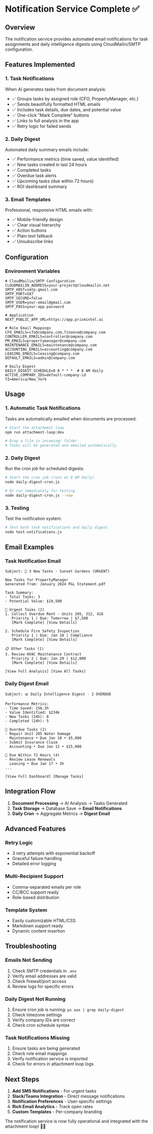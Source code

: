 # Notification Service Complete ✅

## Overview
The notification service provides automated email notifications for task assignments and daily intelligence digests using CloudMailin/SMTP configuration.

## Features Implemented

### 1. **Task Notifications**
When AI generates tasks from document analysis:
- ✅ Groups tasks by assigned role (CFO, PropertyManager, etc.)
- ✅ Sends beautifully formatted HTML emails
- ✅ Includes task details, due dates, and potential value
- ✅ One-click "Mark Complete" buttons
- ✅ Links to full analysis in the app
- ✅ Retry logic for failed sends

### 2. **Daily Digest**
Automated daily summary emails include:
- ✅ Performance metrics (time saved, value identified)
- ✅ New tasks created in last 24 hours
- ✅ Completed tasks
- ✅ Overdue task alerts
- ✅ Upcoming tasks (due within 72 hours)
- ✅ ROI dashboard summary

### 3. **Email Templates**
Professional, responsive HTML emails with:
- ✅ Mobile-friendly design
- ✅ Clear visual hierarchy
- ✅ Action buttons
- ✅ Plain text fallback
- ✅ Unsubscribe links

## Configuration

### Environment Variables
```env
# CloudMailin/SMTP Configuration
CLOUDMAILIN_ADDRESS=your-project@cloudmailin.net
SMTP_HOST=smtp.gmail.com
SMTP_PORT=587
SMTP_SECURE=false
SMTP_USER=your-email@gmail.com
SMTP_PASS=your-app-password

# Application
NEXT_PUBLIC_APP_URL=https://app.prismintel.ai

# Role Email Mappings
CFO_EMAILS=cfo@company.com,finance@company.com
CONTROLLER_EMAILS=controller@company.com
PM_EMAILS=propertymanager@company.com
MAINTENANCE_EMAILS=maintenance@company.com
ACCOUNTING_EMAILS=accounting@company.com
LEASING_EMAILS=leasing@company.com
DEFAULT_EMAILS=admin@company.com

# Daily Digest
DAILY_DIGEST_SCHEDULE=0 8 * * *  # 8 AM daily
ACTIVE_COMPANY_IDS=default-company-id
TZ=America/New_York
```

## Usage

### 1. **Automatic Task Notifications**
Tasks are automatically emailed when documents are processed:
```bash
# Start the attachment loop
npm run attachment-loop:dev

# Drop a file in incoming/ folder
# Tasks will be generated and emailed automatically
```

### 2. **Daily Digest**
Run the cron job for scheduled digests:
```bash
# Start the cron job (runs at 8 AM daily)
node daily-digest-cron.js

# Or run immediately for testing
node daily-digest-cron.js --now
```

### 3. **Testing**
Test the notification system:
```bash
# Test both task notifications and daily digest
node test-notifications.js
```

## Email Examples

### Task Notification Email
```
Subject: 🎯 3 New Tasks - Sunset Gardens (URGENT)

New Tasks for PropertyManager
Generated from: January 2024 P&L Statement.pdf

Task Summary:
- Total Tasks: 3
- Potential Value: $19,500

🚨 Urgent Tasks (2)
1. Collect Overdue Rent - Units 205, 312, 418
   Priority 1 | Due: Tomorrow | $7,500
   [Mark Complete] [View Details]

2. Schedule Fire Safety Inspection
   Priority 1 | Due: Jan 18 | Compliance
   [Mark Complete] [View Details]

📋 Other Tasks (1)
3. Review HVAC Maintenance Contract
   Priority 2 | Due: Jan 20 | $12,000
   [Mark Complete] [View Details]

[View Full Analysis] [View All Tasks]
```

### Daily Digest Email
```
Subject: 📊 Daily Intelligence Digest - 2 OVERDUE

Performance Metrics:
- Time Saved: 156.3h
- Value Identified: $234k
- New Tasks (24h): 8
- Completed (24h): 5

🚨 Overdue Tasks (2)
- Repair Unit 205 Water Damage
  Maintenance • Due Jan 10 • $5,000
- Submit Insurance Claim
  Accounting • Due Jan 12 • $15,000

📅 Due Within 72 Hours (4)
- Review Lease Renewals
  Leasing • Due Jan 17 • 3h
...

[View Full Dashboard] [Manage Tasks]
```

## Integration Flow

1. **Document Processing** → AI Analysis → Tasks Generated
2. **Task Storage** → Database Save → **Email Notifications**
3. **Daily Cron** → Aggregate Metrics → **Digest Email**

## Advanced Features

### Retry Logic
- 3 retry attempts with exponential backoff
- Graceful failure handling
- Detailed error logging

### Multi-Recipient Support
- Comma-separated emails per role
- CC/BCC support ready
- Role-based distribution

### Template System
- Easily customizable HTML/CSS
- Markdown support ready
- Dynamic content insertion

## Troubleshooting

### Emails Not Sending
1. Check SMTP credentials in `.env`
2. Verify email addresses are valid
3. Check firewall/port access
4. Review logs for specific errors

### Daily Digest Not Running
1. Ensure cron job is running: `ps aux | grep daily-digest`
2. Check timezone settings
3. Verify company IDs are correct
4. Check cron schedule syntax

### Task Notifications Missing
1. Ensure tasks are being generated
2. Check role email mappings
3. Verify notification service is imported
4. Check for errors in attachment loop logs

## Next Steps

1. **Add SMS Notifications** - For urgent tasks
2. **Slack/Teams Integration** - Direct message notifications
3. **Notification Preferences** - User-specific settings
4. **Rich Email Analytics** - Track open rates
5. **Custom Templates** - Per-company branding

The notification service is now fully operational and integrated with the attachment loop! 📧✨